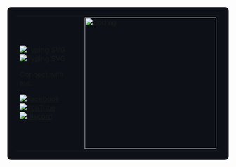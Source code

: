 <table style="border-collapse: collapse; border: 10px solid #0d1117; border-radius: 8px; padding: 10px; background-color: #0d1117;">
  <tr>
    <td style="border: none; padding-right: 15px;">
      <img src="https://readme-typing-svg.demolab.com?font=Poppins&size=33&pause=110&color=00A6ED&width=435&lines=Hi%2C+I'm+Nitik+Adhikari" alt="Typing SVG" /><br>
      <img src="https://readme-typing-svg.demolab.com?font=Poppins&size=23&pause=120&color=FFB400&width=435&lines=Currently+exploring." alt="Typing SVG" /><br>
      <p>Connect with me:</p>
      <a href="#"><img src="https://img.icons8.com/color/48/facebook.png" alt="Facebook"></a>
      <a href="#"><img src="https://img.icons8.com/color/48/youtube-play.png" alt="YouTube"></a>
      <a href="#"><img src="https://img.icons8.com/color/48/discord-logo.png" alt="Discord"></a>
    </td>
    <td style="border: 1px;">
      <img src="https://mir-s3-cdn-cf.behance.net/project_modules/hd/06f21a161921919.63cd7887d0a70.gif" alt="Coding" width="300" />
    </td>
  </tr>
</table>


